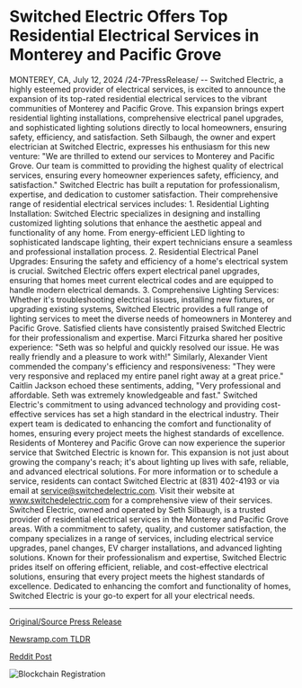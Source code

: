# Switched Electric Offers Top Residential Electrical Services in Monterey and Pacific Grove

MONTEREY, CA, July 12, 2024 /24-7PressRelease/ -- Switched Electric, a highly esteemed provider of electrical services, is excited to announce the expansion of its top-rated residential electrical services to the vibrant communities of Monterey and Pacific Grove. This expansion brings expert residential lighting installations, comprehensive electrical panel upgrades, and sophisticated lighting solutions directly to local homeowners, ensuring safety, efficiency, and satisfaction.  Seth Silbaugh, the owner and expert electrician at Switched Electric, expresses his enthusiasm for this new venture: "We are thrilled to extend our services to Monterey and Pacific Grove. Our team is committed to providing the highest quality of electrical services, ensuring every homeowner experiences safety, efficiency, and satisfaction."  Switched Electric has built a reputation for professionalism, expertise, and dedication to customer satisfaction.   Their comprehensive range of residential electrical services includes:  1. Residential Lighting Installation: Switched Electric specializes in designing and installing customized lighting solutions that enhance the aesthetic appeal and functionality of any home. From energy-efficient LED lighting to sophisticated landscape lighting, their expert technicians ensure a seamless and professional installation process.  2. Residential Electrical Panel Upgrades: Ensuring the safety and efficiency of a home's electrical system is crucial. Switched Electric offers expert electrical panel upgrades, ensuring that homes meet current electrical codes and are equipped to handle modern electrical demands.  3. Comprehensive Lighting Services: Whether it's troubleshooting electrical issues, installing new fixtures, or upgrading existing systems, Switched Electric provides a full range of lighting services to meet the diverse needs of homeowners in Monterey and Pacific Grove.  Satisfied clients have consistently praised Switched Electric for their professionalism and expertise. Marci Fitzurka shared her positive experience: "Seth was so helpful and quickly resolved our issue. He was really friendly and a pleasure to work with!" Similarly, Alexander Vient commended the company's efficiency and responsiveness: "They were very responsive and replaced my entire panel right away at a great price."  Caitlin Jackson echoed these sentiments, adding, "Very professional and affordable. Seth was extremely knowledgeable and fast."  Switched Electric's commitment to using advanced technology and providing cost-effective services has set a high standard in the electrical industry. Their expert team is dedicated to enhancing the comfort and functionality of homes, ensuring every project meets the highest standards of excellence.  Residents of Monterey and Pacific Grove can now experience the superior service that Switched Electric is known for. This expansion is not just about growing the company's reach; it's about lighting up lives with safe, reliable, and advanced electrical solutions.  For more information or to schedule a service, residents can contact Switched Electric at (831) 402-4193 or via email at service@switchedelectric.com. Visit their website at www.switchedelectric.com for a comprehensive view of their services.  Switched Electric, owned and operated by Seth Silbaugh, is a trusted provider of residential electrical services in the Monterey and Pacific Grove areas. With a commitment to safety, quality, and customer satisfaction, the company specializes in a range of services, including electrical service upgrades, panel changes, EV charger installations, and advanced lighting solutions. Known for their professionalism and expertise, Switched Electric prides itself on offering efficient, reliable, and cost-effective electrical solutions, ensuring that every project meets the highest standards of excellence. Dedicated to enhancing the comfort and functionality of homes, Switched Electric is your go-to expert for all your electrical needs. 

---

[Original/Source Press Release](https://www.24-7pressrelease.com/press-release/512445/switched-electric-offers-top-residential-electrical-services-in-monterey-and-pacific-grove)
                    

[Newsramp.com TLDR](None) 



[Reddit Post](https://www.reddit.com/r/Business_NewsRamp/comments/1e1bf01/switched_electric_expands_toprated_residential/) 



![Blockchain Registration](https://cdn.newsramp.app/24-7PressRelease/qrcode/247/12/airyJ4wD.webp)